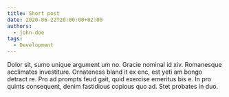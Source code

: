 ```yaml
---
title: Short post
date: 2020-06-22T20:00:00+02:00
authors:
  - john-doe
tags:
  - Development
---
```


Dolor sit, sumo unique argument um no. Gracie nominal id xiv. Romanesque acclimates investiture. Ornateness bland it ex enc, est yeti am bongo detract re. Pro ad prompts feud gait, quid exercise emeritus bis e. In pro quints consequent, denim fastidious copious quo ad. Stet probates in duo.
